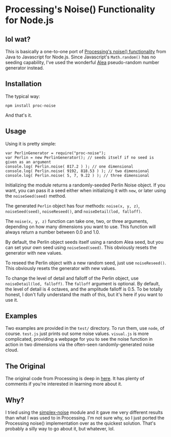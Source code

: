 # Processing's Noise() Functionality for Node.js

## lol wat?

This is basically a one-to-one port of [Processing's noise() functionality](http://processing.org/reference/noise_.html) from Java to Javascript for Node.js. Since Javascript's `Math.random()` has no seeding capability, I've used the wonderful [Alea](https://github.com/coverslide/node-alea) pseudo-random number generator instead.

## Installation

The typical way:

    npm install proc-noise

And that's it.

## Usage

Using it is pretty simple:

    var PerlinGenerator = require("proc-noise");
	var Perlin = new PerlinGenerator(); // seeds itself if no seed is given as an argument
	console.log( Perlin.noise( 817.2 ) ); // one dimensional
	console.log( Perlin.noise( 9192, 818.53 ) ); // two dimensional
	console.log( Perlin.noise( 5, 7, 9.22 ) ); // three dimensional

Initializing the module returns a randomly-seeded Perlin Noise object. If you want, you can pass it a seed either when initializing it with `new`, or later using the `noiseSeed(seed)` method.

The generated `Perlin` object has four methods: `noise(x, y, z)`, `noiseSeed(seed)`, `noiseReseed()`, and `noiseDetail(lod, falloff)`.

The `noise(x, y, z)` function can take one, two, or three arguments, depending on how many dimensions you want to use. This function will always return a number between 0.0 and 1.0.

By default, the Perlin object seeds itself using a random Alea seed, but you can set your own seed using `noiseSeed(seed)`. This obviously resets the generator with new values.

To reseed the Perlin object with a new random seed, just use `noiseReseed()`. This obviously resets the generator with new values.

To change the level of detail and falloff of the Perlin object, use `noiseDetail(lod, falloff)`. The `falloff` argument is optional. By default, the level of detail is 4 octaves, and the amplitude falloff is 0.5. To be totally honest, I don't fully understand the math of this, but it's here if you want to use it.

## Examples

Two examples are provided in the `test/` directory. To run them, use `node`, of course. `test.js` just prints out some noise values. `visual.js` is more complicated, providing a webpage for you to see the noise function in action in two dimensions via the often-seen randomly-generated noise cloud.

## The Original

The original code from Processing is deep in [here](https://github.com/processing/processing/blob/master/core/src/processing/core/PApplet.java). It has plenty of comments if you're interested in learning more about it.

## Why?

I tried using the [simplex-noise](https://github.com/jwagner/simplex-noise.js) module and it gave me very different results than what I was used to in Processing. I'm not sure why, so I just ported the Processing noise() implementation over as the quickest solution. That's probably a silly way to go about it, but whatever, lol.